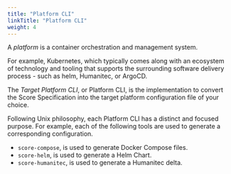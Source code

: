 ```yaml
---
title: "Platform CLI"
linkTitle: "Platform CLI"
weight: 4
---
```


A _platform_ is a container orchestration and management system.

<!-- more -->

For example, Kubernetes, which typically comes along with an ecosystem of technology and tooling that supports the surrounding software delivery process - such as helm, Humanitec, or ArgoCD.

<!-- more -->

The _Target Platform CLI_, or Platform CLI, is the implementation to convert the Score Specification into the target platform configuration file of your choice.

Following Unix philosophy, each Platform CLI has a distinct and focused purpose.
For example, each of the following tools are used to generate a corresponding configuration.

- `score-compose`, is used to generate Docker Compose files.
- `score-helm`, is used to generate a Helm Chart.
- `score-humanitec`, is used to generate a Humanitec delta.

